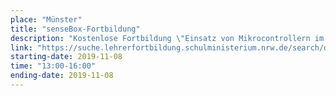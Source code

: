 ```yaml
---
place: "Münster"
title: "senseBox-Fortbildung"
description: "Kostenlose Fortbildung \"Einsatz von Mikrocontrollern im Unterricht - Programmieren lernen und Messgeräte bauen mit der senseBox\" am Institut für Geoinformatik, Raum 309 Anmeldung per Mail an <a href=\"mailto:info@sensebox.de?subject=Anmeldung Lehrerfortbildung 08.11.2019\">info@sensebox.de</a>"
link: "https://suche.lehrerfortbildung.schulministerium.nrw.de/search/detailedSearch?aid=20003798&sid=senseBox08"
starting-date: 2019-11-08
time: "13:00-16:00"
ending-date: 2019-11-08
---
```

